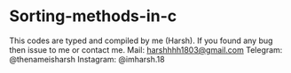 # Sorting-methods-in-c
This codes are typed and compiled by me (Harsh).
If you found any bug then issue to me or contact me.
Mail: harshhhh1803@gmail.com
Telegram: @thenameisharsh
Instagram: @imharsh.18
